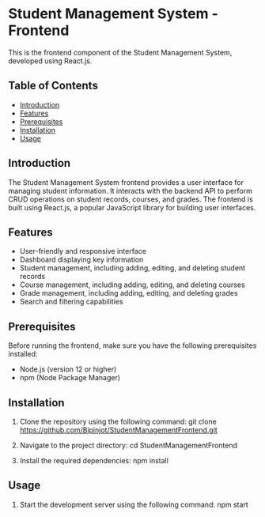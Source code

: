 # Student Management System - Frontend

This is the frontend component of the Student Management System, developed using React.js.

## Table of Contents
- [Introduction](#introduction)
- [Features](#features)
- [Prerequisites](#prerequisites)
- [Installation](#installation)
- [Usage](#usage)

## Introduction

The Student Management System frontend provides a user interface for managing student information. It interacts with the backend API to perform CRUD operations on student records, courses, and grades. The frontend is built using React.js, a popular JavaScript library for building user interfaces.

## Features

- User-friendly and responsive interface
- Dashboard displaying key information
- Student management, including adding, editing, and deleting student records
- Course management, including adding, editing, and deleting courses
- Grade management, including adding, editing, and deleting grades
- Search and filtering capabilities

## Prerequisites

Before running the frontend, make sure you have the following prerequisites installed:

- Node.js (version 12 or higher)
- npm (Node Package Manager)

## Installation

1. Clone the repository using the following command:
git clone https://github.com/Bipinjot/StudentManagementFrontend.git

2. Navigate to the project directory:
cd StudentManagementFrontend

3. Install the required dependencies:
npm install

## Usage

1. Start the development server using the following command:
npm start
